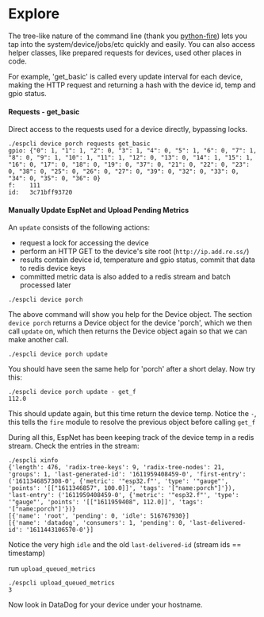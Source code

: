 # Explore
The tree-like nature of the command line (thank you [python-fire](https://github.com/google/python-fire)) lets you tap into the system/device/jobs/etc quickly and easily. You can also access helper classes, like prepared requests for devices, used other places in code.

For example, 'get_basic' is called every update interval for each device, making the HTTP request and returning a hash with the device id, temp and gpio status. 

#### Requests - get_basic
Direct access to the requests used for a device directly, bypassing locks.
```
./espcli device porch requests get_basic
gpio: {"0": 1, "1": 1, "2": 0, "3": 1, "4": 0, "5": 1, "6": 0, "7": 1, "8": 0, "9": 1, "10": 1, "11": 1, "12": 0, "13": 0, "14": 1, "15": 1, "16": 0, "17": 0, "18": 0, "19": 0, "37": 0, "21": 0, "22": 0, "23": 0, "38": 0, "25": 0, "26": 0, "27": 0, "39": 0, "32": 0, "33": 0, "34": 0, "35": 0, "36": 0}
f:    111
id:   3c71bff93720
```

#### Manually Update EspNet and Upload Pending Metrics
An `update` consists of the following actions:
* request a lock for accessing the device
* perform an HTTP GET to the device's site root (`http://ip.add.re.ss/`)
* results contain device id, temperature and gpio status, commit that data to redis device keys
* committed metric data is also added to a redis stream and batch processed later

```
./espcli device porch
```
The above command will show you help for the Device object. The section `device porch` returns a Device object for the device 'porch', which we then call `update` on, which then returns the Device object again so that we can make another call. 

```
./espcli device porch update
```
You should have seen the same help for 'porch' after a short delay. Now try this:
```
./espcli device porch update - get_f
112.0
```
This should update again, but this time return the device temp. Notice the `-`, this tells the `fire` module to resolve the previous object before calling `get_f`

During all this, EspNet has been keeping track of the device temp in a redis stream. Check the entries in the stream:

```
./espcli xinfo
{'length': 476, 'radix-tree-keys': 9, 'radix-tree-nodes': 21, 'groups': 1, 'last-generated-id': '1611959408459-0', 'first-entry': ('1611346857308-0', {'metric': '"esp32.f"', 'type': '"gauge"', 'points': '[["1611346857", 100.0]]', 'tags': '["name:porch"]'}), 'last-entry': ('1611959408459-0', {'metric': '"esp32.f"', 'type': '"gauge"', 'points': '[["1611959408", 112.0]]', 'tags': '["name:porch"]'})}
[{'name': 'root', 'pending': 0, 'idle': 516767930}]
[{'name': 'datadog', 'consumers': 1, 'pending': 0, 'last-delivered-id': '1611443106570-0'}]
```
Notice the very high `idle` and the old `last-delivered-id` (stream ids == timestamp)

run `upload_queued_metrics`

```
./espcli upload_queued_metrics
3
```
Now look in DataDog for your device under your hostname. 